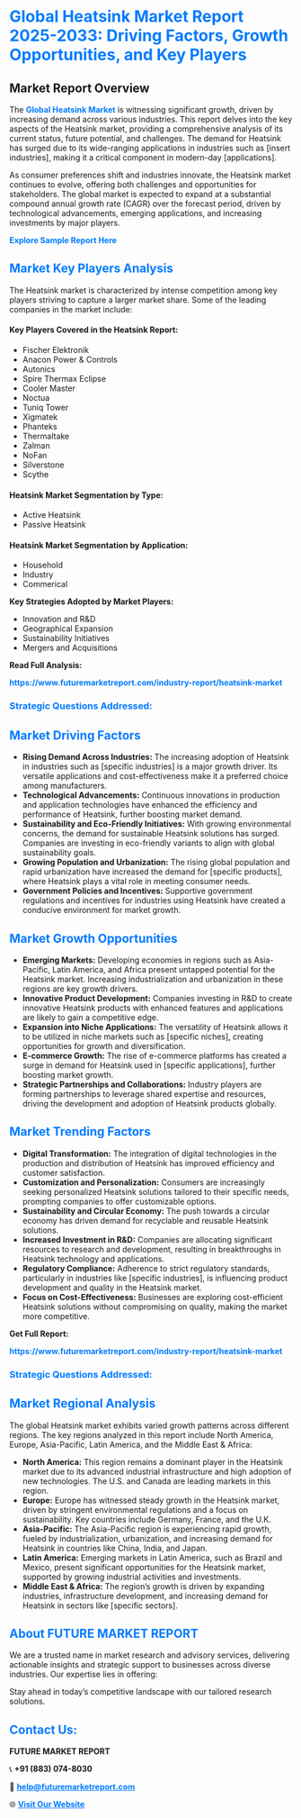 <h1 style="color: #007BFF;">Global Heatsink Market Report 2025-2033: Driving Factors, Growth Opportunities, and Key Players</h1>

<section id="overview">
<h2>Market Report Overview</h2>
<p>The <a href="https://www.futuremarketreport.com/industry-report/heatsink-market" style="color: #007BFF; text-decoration: none;"><strong>Global Heatsink Market</strong></a> is witnessing significant growth, driven by increasing demand across various industries. This report delves into the key aspects of the Heatsink market, providing a comprehensive analysis of its current status, future potential, and challenges. The demand for Heatsink has surged due to its wide-ranging applications in industries such as [insert industries], making it a critical component in modern-day [applications].</p>
<p>As consumer preferences shift and industries innovate, the Heatsink market continues to evolve, offering both challenges and opportunities for stakeholders. The global market is expected to expand at a substantial compound annual growth rate (CAGR) over the forecast period, driven by technological advancements, emerging applications, and increasing investments by major players.</p>
</section>

<section id="overview">
<p><a href="https://www.futuremarketreport.com/request-sample/reportId=86322" style="color: #007BFF; text-decoration: none;"><strong>Explore Sample Report Here</strong></a></p>
</section>

<section id="key-players">
<h2 style="color: #007BFF;">Market Key Players Analysis</h2>
<p>The Heatsink market is characterized by intense competition among key players striving to capture a larger market share. Some of the leading companies in the market include:</p>
<h4>Key Players Covered in the Heatsink Report:</h4>
<ul><li>Fischer Elektronik</li><li>Anacon Power &amp; Controls</li><li>Autonics</li><li>Spire Thermax Eclipse</li><li>Cooler Master</li><li>Noctua</li><li>Tuniq Tower</li><li>Xigmatek</li><li>Phanteks</li><li>Thermaltake</li><li>Zalman</li><li>NoFan</li><li>Silverstone</li><li>Scythe</li></ul>
<h4>Heatsink Market Segmentation by Type:</h4>
<ul><li>Active Heatsink</li><li>Passive Heatsink</li></ul>

<h4>Heatsink Market Segmentation by Application:</h4>
<ul><li>Household</li><li>Industry</li><li>Commerical</li></ul>
<p><strong>Key Strategies Adopted by Market Players:</strong></p>
<ul>
<li>Innovation and R&D</li>
<li>Geographical Expansion</li>
<li>Sustainability Initiatives</li>
<li>Mergers and Acquisitions</li>
</ul>
</section>

<section>
<p><strong>Read Full Analysis: </strong></p><a href="https://www.futuremarketreport.com/industry-report/heatsink-market" style="color: #007BFF; text-decoration: none;"><strong>https://www.futuremarketreport.com/industry-report/heatsink-market</strong></a>
<h3 style="color: #007BFF;">Strategic Questions Addressed:</h3>
</section>

<section id="driving-factors">
<h2 style="color: #007BFF;">Market Driving Factors</h2>
<ul>
<li><strong>Rising Demand Across Industries:</strong> The increasing adoption of Heatsink in industries such as [specific industries] is a major growth driver. Its versatile applications and cost-effectiveness make it a preferred choice among manufacturers.</li>
<li><strong>Technological Advancements:</strong> Continuous innovations in production and application technologies have enhanced the efficiency and performance of Heatsink, further boosting market demand.</li>
<li><strong>Sustainability and Eco-Friendly Initiatives:</strong> With growing environmental concerns, the demand for sustainable Heatsink solutions has surged. Companies are investing in eco-friendly variants to align with global sustainability goals.</li>
<li><strong>Growing Population and Urbanization:</strong> The rising global population and rapid urbanization have increased the demand for [specific products], where Heatsink plays a vital role in meeting consumer needs.</li>
<li><strong>Government Policies and Incentives:</strong> Supportive government regulations and incentives for industries using Heatsink have created a conducive environment for market growth.</li>
</ul>
</section>

<section id="growth-opportunities">
<h2 style="color: #007BFF;">Market Growth Opportunities</h2>
<ul>
<li><strong>Emerging Markets:</strong> Developing economies in regions such as Asia-Pacific, Latin America, and Africa present untapped potential for the Heatsink market. Increasing industrialization and urbanization in these regions are key growth drivers.</li>
<li><strong>Innovative Product Development:</strong> Companies investing in R&D to create innovative Heatsink products with enhanced features and applications are likely to gain a competitive edge.</li>
<li><strong>Expansion into Niche Applications:</strong> The versatility of Heatsink allows it to be utilized in niche markets such as [specific niches], creating opportunities for growth and diversification.</li>
<li><strong>E-commerce Growth:</strong> The rise of e-commerce platforms has created a surge in demand for Heatsink used in [specific applications], further boosting market growth.</li>
<li><strong>Strategic Partnerships and Collaborations:</strong> Industry players are forming partnerships to leverage shared expertise and resources, driving the development and adoption of Heatsink products globally.</li>
</ul>
</section>

<section id="trending-factors">
<h2 style="color: #007BFF;">Market Trending Factors</h2>
<ul>
<li><strong>Digital Transformation:</strong> The integration of digital technologies in the production and distribution of Heatsink has improved efficiency and customer satisfaction.</li>
<li><strong>Customization and Personalization:</strong> Consumers are increasingly seeking personalized Heatsink solutions tailored to their specific needs, prompting companies to offer customizable options.</li>
<li><strong>Sustainability and Circular Economy:</strong> The push towards a circular economy has driven demand for recyclable and reusable Heatsink solutions.</li>
<li><strong>Increased Investment in R&D:</strong> Companies are allocating significant resources to research and development, resulting in breakthroughs in Heatsink technology and applications.</li>
<li><strong>Regulatory Compliance:</strong> Adherence to strict regulatory standards, particularly in industries like [specific industries], is influencing product development and quality in the Heatsink market.</li>
<li><strong>Focus on Cost-Effectiveness:</strong> Businesses are exploring cost-efficient Heatsink solutions without compromising on quality, making the market more competitive.</li>
</ul>
</section>

<section>
<p><strong>Get Full Report: </strong></p><a href="https://www.futuremarketreport.com/industry-report/heatsink-market" style="color: #007BFF; text-decoration: none;"><strong>https://www.futuremarketreport.com/industry-report/heatsink-market</strong></a>
<h3 style="color: #007BFF;">Strategic Questions Addressed:</h3>
</section>


<section id="regional-analysis">
<h2 style="color: #007BFF;">Market Regional Analysis</h2>
<p>The global Heatsink market exhibits varied growth patterns across different regions. The key regions analyzed in this report include North America, Europe, Asia-Pacific, Latin America, and the Middle East & Africa:</p>
<ul>
<li><strong>North America:</strong> This region remains a dominant player in the Heatsink market due to its advanced industrial infrastructure and high adoption of new technologies. The U.S. and Canada are leading markets in this region.</li>
<li><strong>Europe:</strong> Europe has witnessed steady growth in the Heatsink market, driven by stringent environmental regulations and a focus on sustainability. Key countries include Germany, France, and the U.K.</li>
<li><strong>Asia-Pacific:</strong> The Asia-Pacific region is experiencing rapid growth, fueled by industrialization, urbanization, and increasing demand for Heatsink in countries like China, India, and Japan.</li>
<li><strong>Latin America:</strong> Emerging markets in Latin America, such as Brazil and Mexico, present significant opportunities for the Heatsink market, supported by growing industrial activities and investments.</li>
<li><strong>Middle East & Africa:</strong> The region’s growth is driven by expanding industries, infrastructure development, and increasing demand for Heatsink in sectors like [specific sectors].</li>
</ul>
</section>

<footer>
<h2 style="color: #007BFF;">About FUTURE MARKET REPORT</h2>
<p>We are a trusted name in market research and advisory services, delivering actionable insights and strategic support to businesses across diverse industries. Our expertise lies in offering:</p>

<p>Stay ahead in today’s competitive landscape with our tailored research solutions.</p>

<h2 style="color: #007BFF;">Contact Us:</h2>
<p><strong>FUTURE MARKET REPORT</strong></p>
<p>📞 <strong>+91 (883) 074-8030</strong></p>
<p>📧 <strong><a href="mailto:help@futuremarketreport.com" style="color: #007BFF;">help@futuremarketreport.com</a></strong></p>
<p>🌐 <strong><a href="https://www.futuremarketreport.com/" style="color: #007BFF;">Visit Our Website</a></strong></p>
</footer>